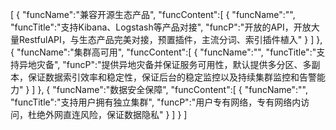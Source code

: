 [
    {
        "funcName":"兼容开源生态产品",
        "funcContent":[
            {
                "funcName":"",
                "funcTitle":"支持Kibana、Logstash等产品对接",
                "funcP":"开放的API，开放大量RestfulAPI，与生态产品完美对接，预置插件，主流分词、索引插件植入"
            }
        ]
    },
    {
        "funcName":"集群高可用",
        "funcContent":[
            {
                "funcName":"",
                "funcTitle":"支持异地灾备",
                "funcP":"提供异地灾备并保证服务可用性，默认提供多分区、多副本，保证数据索引效率和稳定性，保证后台的稳定监控以及持续集群监控和告警能力"
            }
        ]
    },
    {
        "funcName":"数据安全保障",
        "funcContent":[
            {
                "funcName":"",
                "funcTitle":"支持用户拥有独立集群",
                "funcP":"用户专有网络，专有网络内访问，杜绝外网直连风险，保证数据隐私"
            }
        ]
    }
]
